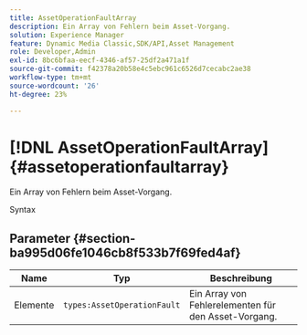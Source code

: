 ```yaml
---
title: AssetOperationFaultArray
description: Ein Array von Fehlern beim Asset-Vorgang.
solution: Experience Manager
feature: Dynamic Media Classic,SDK/API,Asset Management
role: Developer,Admin
exl-id: 8bc6bfaa-eecf-4346-af57-25df2a471a1f
source-git-commit: f42378a20b58e4c5ebc961c6526d7cecabc2ae38
workflow-type: tm+mt
source-wordcount: '26'
ht-degree: 23%

---
```


# [!DNL AssetOperationFaultArray]{#assetoperationfaultarray}

Ein Array von Fehlern beim Asset-Vorgang.

Syntax

## Parameter {#section-ba995d06fe1046cb8f533b7f69fed4af}

| Name | Typ | Beschreibung |
|---|---|---|
| Elemente | `types:AssetOperationFault` | Ein Array von Fehlerelementen für den Asset-Vorgang. |
